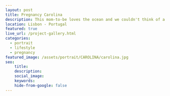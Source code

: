 ```yaml
---
layout: post
title: Pregnancy Carolina
description: This mom-to-be loves the ocean and we couldn't think of a better place for the photoshoot
location: Lisbon - Portugal
featured: true
live_url: /project-gallery.html
categories:
  - portrait
  - lifestyle
  - pregnancy
featured_image: /assets/portrait/CAROLINA/carolina.jpg
seo:
    title:
    description:
    social_image:
    keywords:
    hide-from-google: false
---
```

